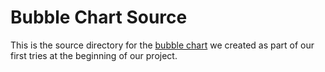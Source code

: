 # Bubble Chart Source 

This is the source directory for the [bubble chart](../firstTries/bubbleChart.md) we created as part of our first tries at the beginning of our project. 